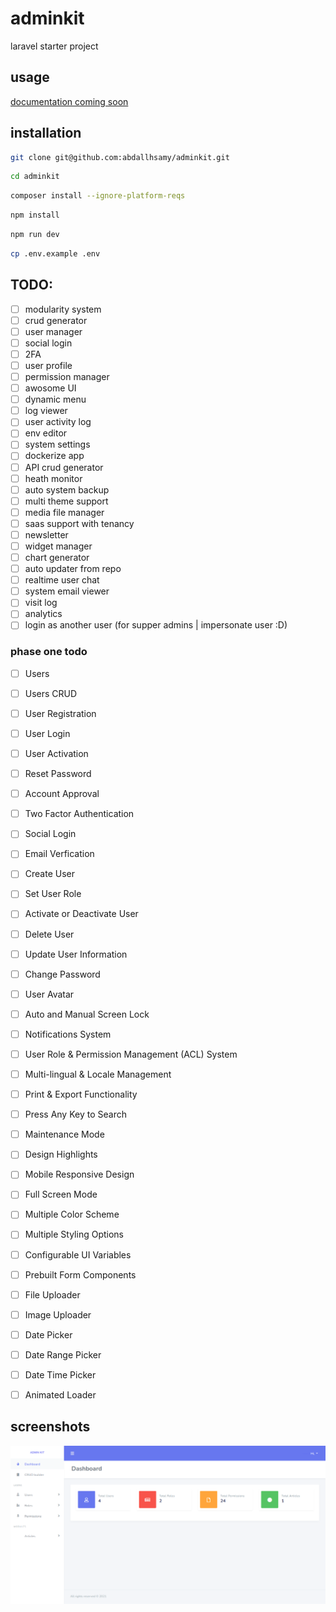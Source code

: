 # adminkit
laravel starter project

## usage
[documentation coming soon](#)

## installation
```bash
git clone git@github.com:abdallhsamy/adminkit.git
```
```bash
cd adminkit
```
```bash
composer install --ignore-platform-reqs 
```
```bash
npm install
```
```bash
npm run dev
```
```bash
cp .env.example .env
```

[comment]: <> (- add your database credentials)

[comment]: <> (```bash)

[comment]: <> (php artisan admin:install)

[comment]: <> (```)

## TODO:
- [ ] modularity system
- [ ] crud generator
- [ ] user manager
- [ ] social login
- [ ] 2FA
- [ ] user profile
- [ ] permission manager
- [ ] awosome UI
- [ ] dynamic menu
- [ ] log viewer
- [ ] user activity log
- [ ] env editor
- [ ] system settings
- [ ] dockerize app
- [ ] API crud generator
- [ ] heath monitor
- [ ] auto system backup
- [ ] multi theme support
- [ ] media file manager
- [ ] saas support with tenancy
- [ ] newsletter
- [ ] widget manager
- [ ] chart generator
- [ ] auto updater from repo
- [ ] realtime user chat
- [ ] system email viewer
- [ ] visit log
- [ ] analytics
- [ ] login as another user (for supper admins  | impersonate user :D)

### phase one todo
- [ ] Users
- [ ] Users CRUD
- [ ] User Registration
- [ ] User Login
- [ ] User Activation
- [ ] Reset Password
- [ ] Account Approval
- [ ] Two Factor Authentication
- [ ] Social Login
- [ ] Email Verfication
- [ ] Create User
- [ ] Set User Role
- [ ] Activate or Deactivate User
- [ ] Delete User
- [ ] Update User Information
- [ ] Change Password
- [ ] User Avatar
- [ ] Auto and Manual Screen Lock
- [ ] Notifications System
- [ ] User Role & Permission Management (ACL) System
- [ ] Multi-lingual & Locale Management
- [ ] Print & Export Functionality
- [ ] Press Any Key to Search
- [ ] Maintenance Mode

- [ ] Design Highlights
- [ ] Mobile Responsive Design
- [ ] Full Screen Mode
- [ ] Multiple Color Scheme
- [ ] Multiple Styling Options
- [ ] Configurable UI Variables
- [ ] Prebuilt Form Components
- [ ] File Uploader
- [ ] Image Uploader
- [ ] Date Picker
- [ ] Date Range Picker
- [ ] Date Time Picker
- [ ] Animated Loader


## screenshots


![Dashboard](./screenshots/dashboard.png)
